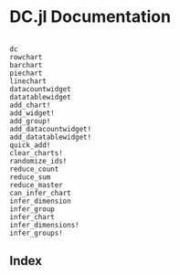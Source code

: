 # DC.jl Documentation

```@contents
```

```@docs
dc
rowchart
barchart
piechart
linechart
datacountwidget
datatablewidget
add_chart!
add_widget!
add_group!
add_datacountwidget!
add_datatablewidget!
quick_add!
clear_charts!
randomize_ids!
reduce_count
reduce_sum
reduce_master
can_infer_chart
infer_dimension
infer_group
infer_chart
infer_dimensions!
infer_groups!
```

## Index

```@index
```